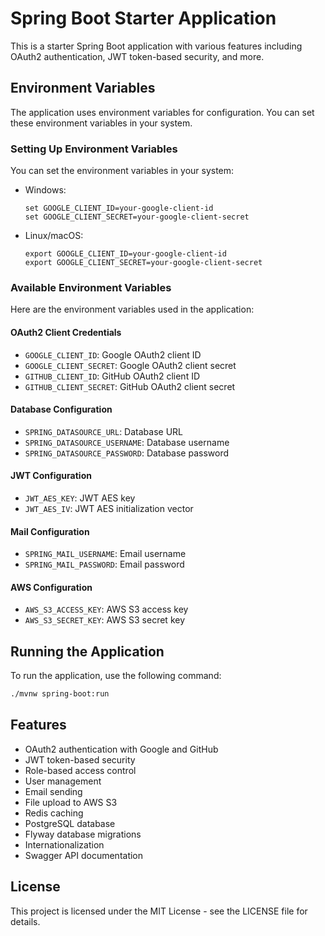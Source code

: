# Spring Boot Starter Application

This is a starter Spring Boot application with various features including OAuth2 authentication, JWT token-based security, and more.

## Environment Variables

The application uses environment variables for configuration. You can set these environment variables in your system.

### Setting Up Environment Variables

You can set the environment variables in your system:

- Windows:
  ```
  set GOOGLE_CLIENT_ID=your-google-client-id
  set GOOGLE_CLIENT_SECRET=your-google-client-secret
  ```

- Linux/macOS:
  ```
  export GOOGLE_CLIENT_ID=your-google-client-id
  export GOOGLE_CLIENT_SECRET=your-google-client-secret
  ```

### Available Environment Variables

Here are the environment variables used in the application:

#### OAuth2 Client Credentials

- `GOOGLE_CLIENT_ID`: Google OAuth2 client ID
- `GOOGLE_CLIENT_SECRET`: Google OAuth2 client secret
- `GITHUB_CLIENT_ID`: GitHub OAuth2 client ID
- `GITHUB_CLIENT_SECRET`: GitHub OAuth2 client secret

#### Database Configuration

- `SPRING_DATASOURCE_URL`: Database URL
- `SPRING_DATASOURCE_USERNAME`: Database username
- `SPRING_DATASOURCE_PASSWORD`: Database password

#### JWT Configuration

- `JWT_AES_KEY`: JWT AES key
- `JWT_AES_IV`: JWT AES initialization vector

#### Mail Configuration

- `SPRING_MAIL_USERNAME`: Email username
- `SPRING_MAIL_PASSWORD`: Email password

#### AWS Configuration

- `AWS_S3_ACCESS_KEY`: AWS S3 access key
- `AWS_S3_SECRET_KEY`: AWS S3 secret key

## Running the Application

To run the application, use the following command:

```bash
./mvnw spring-boot:run
```

## Features

- OAuth2 authentication with Google and GitHub
- JWT token-based security
- Role-based access control
- User management
- Email sending
- File upload to AWS S3
- Redis caching
- PostgreSQL database
- Flyway database migrations
- Internationalization
- Swagger API documentation

## License

This project is licensed under the MIT License - see the LICENSE file for details.
